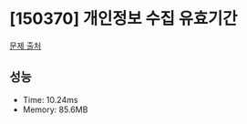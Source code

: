 # [150370] 개인정보 수집 유효기간

[문제 출처](https://school.programmers.co.kr/learn/courses/30/lessons/150370)

## 성능

- Time: 10.24ms
- Memory: 85.6MB